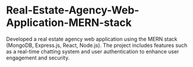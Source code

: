 # Real-Estate-Agency-Web-Application-MERN-stack
Developed a real estate agency web application using the MERN stack (MongoDB, Express.js, React, Node.js). The project includes features such as a real-time chatting system and user authentication to enhance user engagement and security.
